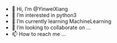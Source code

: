- 👋 Hi, I’m @YinweiXiang
- 👀 I’m interested in python3
- 🌱 I’m currently learning MachineLearning
- 💞️ I’m looking to collaborate on ...
- 📫 How to reach me ...

<!---
YinweiXiang/YinweiXiang is a ✨ special ✨ repository because its `README.md` (this file) appears on your GitHub profile.
You can click the Preview link to take a look at your changes.
--->
